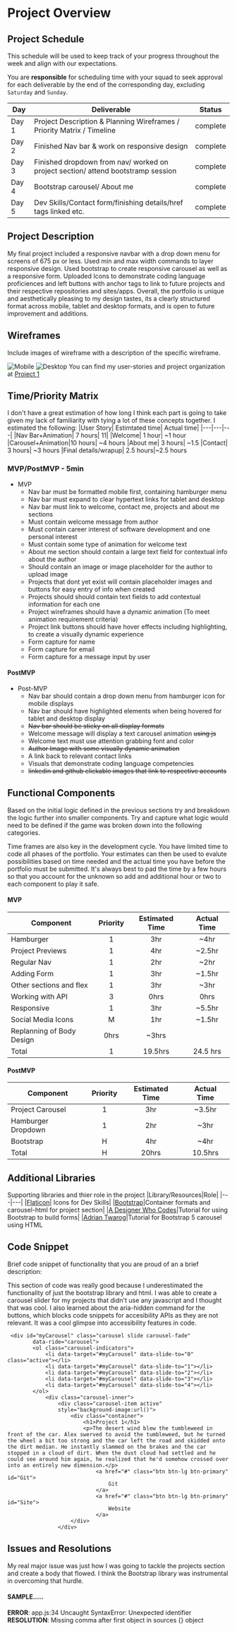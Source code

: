 # Project Overview

## Project Schedule

This schedule will be used to keep track of your progress throughout the week and align with our expectations.  

You are **responsible** for scheduling time with your squad to seek approval for each deliverable by the end of the corresponding day, excluding `Saturday` and `Sunday`.

|  Day | Deliverable | Status
|---|---| ---|
|Day 1| Project Description & Planning Wireframes / Priority Matrix / Timeline| complete
|Day 2| Finished Nav bar & work on responsive design | complete
|Day 3| Finished dropdown from nav/ worked on project section/ attend bootstramp session | complete
|Day 4| Bootstrap carousel/ About me | complete
|Day 5| Dev Skills/Contact form/finishing details/href tags linked etc. | complete


## Project Description

My final project included a responsive navbar with a drop down menu for screens of 675 px or less. Used min and max width commands to layer responsive design. Used bootstrap to create responsive carousel as well as a responsive form. Uploaded Icons to demonstrate coding language proficiences and left buttons with anchor tags to link to future projects and their respective repositories and sites/apps. Overall, the portfolio is unique and aesthetically pleasing to my design tastes, its a clearly structured format across mobile, tablet and desktop formats, and is open to future improvement and additions.

## Wireframes

Include images of wireframe with a description of the specific wireframe.   

 ![Mobile](./MobileFormatPortfolio.png)
![Desktop](./WebTemplatePortfolio.png)
You can find my user-stories and project organization at [Project 1](https://tree.taiga.io/project/coreyvill-portfolio/kanban)

## Time/Priority Matrix 

I don't have a great estimation of how long I think each part is going to take given my lack of familiarity with tying a lot of these concepts together. I estimated the following:
|User Story| Estimtated time| Actual time|
|---|---|---|
|Nav Bar+Animation| 7 hours| 11|
|Welcome| 1 hour| ~1 hour
|Carousel+Animation|10 hours| ~4 hours
|About me| 3 hours| ~1.5
|Contact| 3 hours| ~3 hours
|Final details/wrapup| 2.5 hours|~2.5 hours
### MVP/PostMVP - 5min


- MVP
  - Nav bar must be formatted mobile first, containing hamburger menu 
  - Nav bar must expand to clear hypertext links for tablet and desktop 
  - Nav bar must link to welcome, contact me, projects and about me sections
  - Must contain welcome message from author 
  - Must contain career interest of software development and one personal interest
  - Must contain some type of animation for welcome text
  - About me section should contain a large text field for contextual info about the author 
  - Should contain an image or image placeholder for the author to upload image
  - Projects that dont yet exist will contain placeholder images and buttons for easy entry of info when created 
  - Projects should should contain text fields to add contextual information for each one
  - Project wireframes should have a dynamic animation (To meet animation requirement criteria)
  - Project link buttons should have hover effects including highlighting, to create a visually dynamic experience
  - Form capture for name 
  - Form capture for email 
  - Form capture for a message input by user


#### PostMVP 

- Post-MVP
  - Nav bar should contain a drop down menu from hamburger icon for mobile displays 
  - Nav bar should have highlighted elements when being hovered for tablet and desktop display 
  - ~~Nav bar should be sticky on all display formats~~
  - Welcome message will display a text carousel animation ~~using js~~
  - Welcome text must use attention grabbing font and color
  - ~~Author Image with some visually dynamic animation~~
  - A link back to relevant contact links 
  - Visuals that demonstrate coding language competencies 
  - ~~linkedin and github clickable images that link to respective accounts~~

## Functional Components

Based on the initial logic defined in the previous sections try and breakdown the logic further into smaller components.  Try and capture what logic would need to be defined if the game was broken down into the following categories.

Time frames are also key in the development cycle.  You have limited time to code all phases of the portfolio. Your estimates can then be used to evalute possibilities based on time needed and the actual time you have before the portfolio must be submitted. It's always best to pad the time by a few hours so that you account for the unknown so add and additional hour or two to each component to play it safe.

#### MVP

| Component | Priority | Estimated Time | Actual Time |
| --- | :---: |  :---: | :---: | 
| Hamburger | 1 | 3hr | ~4hr |
| Project Previews | 1 | 4hr | ~2.5hr |
| Regular Nav | 1 | 2hr | ~2hr |  
| Adding Form | 1 | 3hr|  ~1.5hr | 
| Other sections and flex| 1 | 3hr | ~3hr|
| Working with API | 3 | 0hrs| 0hrs|
| Responsive | 1 | 3hr | ~5.5hr |
| Social Media Icons | M | 1hr | ~1.5hr |
|Replanning of Body Design| 0hrs| ~3hrs|
| Total | 1 | 19.5hrs| 24.5 hrs |

#### PostMVP
| Component | Priority | Estimated Time | Actual Time |
| --- | :---: |  :---: | :---: | 
| Project Carousel | 1 | 3hr | ~3.5hr|
| Hamburger Dropdown | 1 | 2hr | ~3hr |
| Bootstrap | H | 4hr | ~4hr |
| Total | H | 20hrs| 10.5hrs |

## Additional Libraries
Supporting libraries and thier role in the project
|Library/Resources|Role|
|---|---|
|[Flaticon](https://www.flaticon.com/)| Icons for Dev Skills|
|[Bootstrap](https://getbootstrap.com/)|Container formats and carousel-html for project section|
|[A Designer Who Codes](https://www.youtube.com/watch?v=aeNDvQi6O94)|Tutorial for using Bootstrap to build forms|
|[Adrian Twarog](https://www.youtube.com/watch?v=ku_97a6Bgkg)|Tutorial for Bootstrap 5 carousel using HTML

## Code Snippet

Brief code snippet of functionality that you are proud of an a brief description:

This section of code was really good because I underestimated the functionality of just the bootstrap library and html. I was able to create a carousel slider for my projects that didn't use any javascript and I thought that was cool. I also learned about the aria-hidden command for the buttons, which blocks code snippets for accesibility APIs as they are not relevant. It was a cool glimpse into accessibility features in code.


```
 <div id="myCarousel" class="carousel slide carousel-fade"
        data-ride="carousel">
        <ol class="carousel-indicators">
            <li data-target="#myCarousel" data-slide-to="0" class="active"></li>
            <li data-target="#myCarousel" data-slide-to="1"></li>
            <li data-target="#myCarousel" data-slide-to="2"></li>
            <li data-target="#myCarousel" data-slide-to="3"></li>
            <li data-target="#myCarousel" data-slide-to="4"></li>
        </ol>
            <div class="carousel-inner">
                <div class="carousel-item active"
                style="background-image:url()">
                    <div class="container">
                        <h1>Project 1</h1>
                        <p>The desert wind blew the tumbleweed in front of the car. Alex swerved to avoid the tumbleweed, but he turned the wheel a bit too strong and the car left the road and skidded onto the dirt median. He instantly slammed on the brakes and the car stopped in a cloud of dirt. When the dust cloud had settled and he could see around him again, he realized that he'd somehow crossed over into an entirely new dimension.</p>
                            <a href="#" class="btn btn-lg btn-primary" id="Git">
                                Git
                            </a>
                            <a href="#" class="btn btn-lg btn-primary" id="Site">
                                Website
                            </a>
                    </div>
                </div>
```

## Issues and Resolutions

My real major issue was just how I was going to tackle the projects section and create a body that flowed. I think the Bootstrap library was instrumental in overcoming that hurdle.

#### SAMPLE.....
**ERROR**: app.js:34 Uncaught SyntaxError: Unexpected identifier                                
**RESOLUTION**: Missing comma after first object in sources {} object